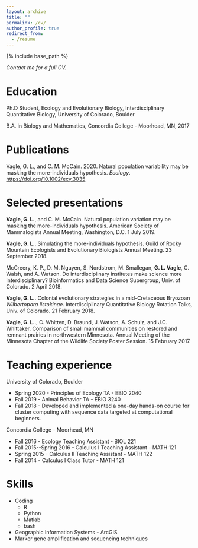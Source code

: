 ```yaml
---
layout: archive
title: ""
permalink: /cv/
author_profile: true
redirect_from:
  - /resume
---
```


{% include base_path %}
<!-- For full CV as a pdf, [click here](http://grantvagle.github.io/files/cv.pdf). -->
*Contact me for a full CV.*


Education
======
 Ph.D Student, Ecology and Evolutionary Biology, Interdisciplinary Quantitative Biology, University of Colorado, Boulder

 B.A. in Biology and Mathematics, Concordia College - Moorhead, MN, 2017

Publications
======
 Vagle, G. L., and C. M. McCain. 2020. Natural population variability may be masking the more-individuals hypothesis. *Ecology*. https://doi.org/10.1002/ecy.3035

Selected presentations
======
 **Vagle, G. L.**, and C. M. McCain. Natural population variation may be masking the more-individuals hypothesis. American Society of Mammalogists Annual Meeting, Washington, D.C. 1 July 2019.

 **Vagle, G. L.**. Simulating the more-individuals hypothesis. Guild of Rocky Mountain Ecologists and Evolutionary Biologists Annual Meeting. 23 September 2018.

 McCreery, K. P., D. M. Nguyen, S. Nordstrom, M. Smallegan, **G. L. Vagle**, C. Walsh, and A. Watson. Do interdisciplinary institutes make science more interdisciplinary? Bioinformatics and Data Science Supergroup, Univ. of Colorado. 2 April 2018.

 **Vagle, G. L.**. Colonial evolutionary strategies in a mid-Cretaceous Bryozoan *Wilbertopora listokinae*. Interdisciplinary Quantitative Biology Rotation Talks, Univ. of Colorado. 21 February 2018.

 **Vagle, G. L.**., C. Whitten, D. Braund, J. Watson, A. Schulz, and J.C. Whittaker. Comparison of small mammal communities on restored and remnant prairies in northwestern Minnesota. Annual Meeting of the Minnesota Chapter of the Wildlife Society Poster Session. 15 February 2017.

Teaching experience
======
University of Colorado, Boulder
* Spring 2020 - Principles of Ecology TA - EBIO 2040
* Fall 2019 - Animal Behavior TA - EBIO 3240
* Fall 2018 - Developed and implemented a one-day hands-on course for cluster computing with sequence data targeted at computational beginners.

Concordia College - Moorhead, MN
* Fall 2016 - Ecology Teaching Assistant - BIOL 221
* Fall 2015--Spring 2016 - Calculus I Teaching Assistant - MATH 121
* Spring 2015 - Calculus II Teaching Assistant - MATH 122
* Fall 2014 - Calculus I Class Tutor - MATH 121

<!-- Funding
======
* CU Retired Faculty Association Carl Kisslinger Research Award - 2018
* American Society of Mammalogists Grants-in-Aid of Research - 2019
* EBIO Department Research Grant - 2019
* CU Museum of Natural History Research Grant - 2019

Study systems
======
* Small mammals
* Carrion beetles
* Bryozoans
* Microbes
* Sensitive plants - *Mimosa pudica*
-->

Skills
======
* Coding
  * R
  * Python
  * Matlab
  * bash
* Geographic Information Systems - ArcGIS
* Marker gene amplification and sequencing techniques
